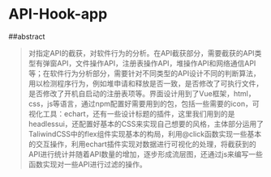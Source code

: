 # API-Hook-app
##abstract
> 对指定API的截获，对软件行为的分析。在API截获部分，需要截获的API类型有弹窗API，文件操作API，注册表操作API，堆操作API和网络通信API等；在软件行为分析部分，需要针对不同类型的API设计不同的判断算法，用以检测程序行为，例如堆申请和释放是否一致，是否修改了可执行文件，是否修改了开机自启动的注册表项等。界面设计用到了Vue框架，html，css，js等语言，通过npm配置好需要用到的包，包括一些需要的icon，可视化工具：echart，还有一些设计标题的插件，这里我们用到的是headlessui，还配置好基本的CSS来实现自己想要的风格，主体部分运用了TaliwindCSS中的flex组件实现基本的构局，利用@click函数实现一些基本的交互操作，利用echart插件实现对数据进行可视化的处理，将截获到的API进行统计并随着API数量的增加，逐步形成流层图，还通过js来编写一些函数实现对一些API进行过滤的操作。
